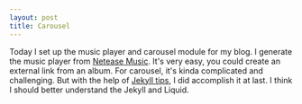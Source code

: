 ```yaml
---
layout: post
title: Carousel
---
```



Today I set up the music player and carousel module for my blog. I generate the music player from [Netease Music](http://music.163.com). It's very easy, you could create an external link from an album. For carousel, it's kinda complicated and challenging. But with the help of [Jekyll tips](http://jekyll.tips/tutorials/photo-gallery/), I did accomplish it at last. I think I should better understand the Jekyll and Liquid.
